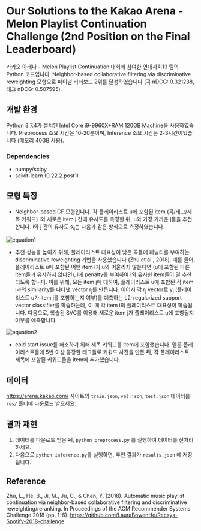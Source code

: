 # Our Solutions to the Kakao Arena - Melon Playlist Continuation Challenge (2nd Position on the Final Leaderboard)

카카오 아레나 - Melon Playlist Continuation 대회에 참여한 연대사회13 팀의 Python 코드입니다. Neighbor-based collaborative filtering via discriminative reweighting 모형으로 파이널 리더보드 2위를 달성하였습니다 (곡 nDCG: 0.321238, 태그 nDCG: 0.507595).

## 개발 환경

Python 3.7.4가 설치된 Intel Core i9-9960X+RAM 120GB Machine을 사용하였습니다. Preprocess 소요 시간은 10-20분이며, Inference 소요 시간은 2-3시간이었습니다 (메모리 40GB 사용).

### Dependencies

 - numpy/scipy
 - scikit-learn (0.22.2.post1)
 
## 모형 특징

 - Neighbor-based CF 모형입니다. 각 플레이리스트 u에 포함된 item (곡/태그/제목 키워드) i와 새로운 item j 간에 유사도를 측정한 뒤, u와 가장 가까운 j들을 추천합니다. i와 j 간의 유사도 s<sub>ij</sub>는 다음과 같은 방식으로 측정하였습니다.
 
 ![equation1](https://user-images.githubusercontent.com/13177827/92404879-6cf6d100-f16f-11ea-9426-53a4c18e78ba.JPG)

- 추천 성능을 높이기 위해, 플레이리스트 대표성이 낮은 곡들에 패널티를 부여하는 discriminative reweighting 기법을 사용했습니다 (Zhu et al., 2018). 예를 들어, 플레이리스트 u에 포함된 어떤 item i가 u와 어울리지 않는다면 (u에 포함된 다른 item들과 유사하지 않다면), i에 penalty를 부여하여 i와 유사한 item들이 덜 추천되도록 합니다. 이를 위해, 모든 item j에 대하여, 플레이리스트 u에 포함된 각 item i과의 similarity를 나타낸 vector r<sub>j</sub>를 만듭니다. 이어서 각 r<sub>j</sub> vector로 y<sub>j</sub> (플레이리스트 u가 item j를 포함하는지 여부)를 예측하는 L2-regularized support vector classifier를 학습하는데, 이 때 각 item i의 플레이리스트 대표성이 학습됩니다. 다음으로, 학습된 SVC를 이용해 새로운 item j가 플레이리스트 u에 포함될지 여부를 예측합니다.
 
 ![equation2](https://user-images.githubusercontent.com/13177827/92404878-6bc5a400-f16f-11ea-88f5-afd636b3ac1f.JPG)

  - cold start issue를 해소하기 위해 제목 키워드를 item에 포함했습니다. 멜론 플레이리스트들에 5번 이상 등장한 태그들로 키워드 사전을 만든 뒤, 각 플레이리스트 제목에 포함된 키워드들을 item에 추가했습니다.

 
## 데이터

 https://arena.kakao.com/ 사이트의 `train.json`, `val.json`, `test.json` 데이터를 `res/` 폴더에 다운로드 받으세요.

## 결과 재현

 1. 데이터를 다운로드 받은 뒤, `python preprocess.py` 를 실행하여 데이터를 전처리하세요. 
 2. 다음으로 `python inference.py`를 실행하면, 추천 결과가 `results.json` 에 저장됩니다.

## Reference

Zhu, L., He, B., Ji, M., Ju, C., & Chen, Y. (2018). Automatic music playlist continuation via neighbor-based collaborative filtering and discriminative reweighting/reranking. In Proceedings of the ACM Recommender Systems Challenge 2018 (pp. 1-6). https://github.com/LauraBowenHe/Recsys-Spotify-2018-challenge
